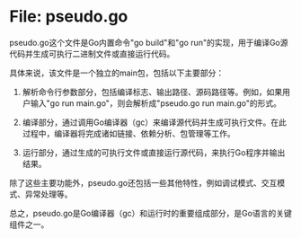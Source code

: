 # File: pseudo.go

pseudo.go这个文件是Go内置命令"go build"和"go run"的实现，用于编译Go源代码并生成可执行二进制文件或直接运行代码。

具体来说，该文件是一个独立的main包，包括以下主要部分：

1. 解析命令行参数部分，包括编译标志、输出路径、源码路径等。例如，如果用户输入"go run main.go"，则会解析成"pseudo.go run main.go"的形式。

2. 编译部分，通过调用Go编译器（gc）来编译源代码并生成可执行文件。在此过程中，编译器将完成诸如链接、依赖分析、包管理等工作。

3. 运行部分，通过生成的可执行文件或直接运行源代码，来执行Go程序并输出结果。

除了这些主要功能外，pseudo.go还包括一些其他特性，例如调试模式、交互模式、异常处理等。

总之，pseudo.go是Go编译器（gc）和运行时的重要组成部分，是Go语言的关键组件之一。

